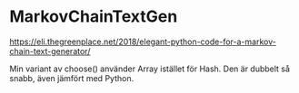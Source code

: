 # MarkovChainTextGen

https://eli.thegreenplace.net/2018/elegant-python-code-for-a-markov-chain-text-generator/

Min variant av choose() använder Array istället för Hash. 
Den är dubbelt så snabb, även jämfört med Python.